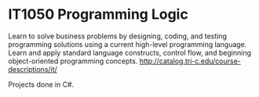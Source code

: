 # IT1050 Programming Logic

Learn to solve business problems by designing, coding, and testing programming solutions using a current high-level programming language. 
Learn and apply standard language constructs, control flow, and beginning object-oriented programming concepts. 
http://catalog.tri-c.edu/course-descriptions/it/

Projects done in C#.
